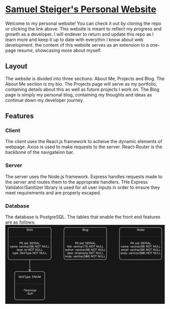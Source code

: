 # [Samuel Steiger's Personal Website](https://samcsteiger.net)

Welcome to my personal website! You can check it out by cloning the repo or clicking the link above. This website is meant to reflect my progress and growth as a developer. I will endever to return and update this repo as I learn more and keep it up to date with everythin I know about web development. the content of this website serves as an extension to a one-page resume, showcasing more about myself.

## Layout

The website is divided into three sections: About Me, Projects and Blog. The About Me section is my bio. The Projects page will serve as my portfolio, containing details about this as well as future projects I work on. The Blog page is simply my personal blog, containing my thoughts and ideas as continue down my developer journey.

## Features

### Client

The client uses the React.js framework to acheive the dynamic elements of webpage. Axios is used to make requests to the server. React-Router is the backbone of the navigateion bar.

### Server

The server uses the Node.js framework. Express handles requests made to the server and routes them to the approprate handlers. THe Express Validator/Sanitizer library is used for all user inputs in order to ensure they meet requirements and are properly escaped.

### Database

The database is PostgreSQL. The tables that enable the front end features are as follows: ![UML Diagram of SQL Tables](./screenshots/personal-website-db-tables.png)